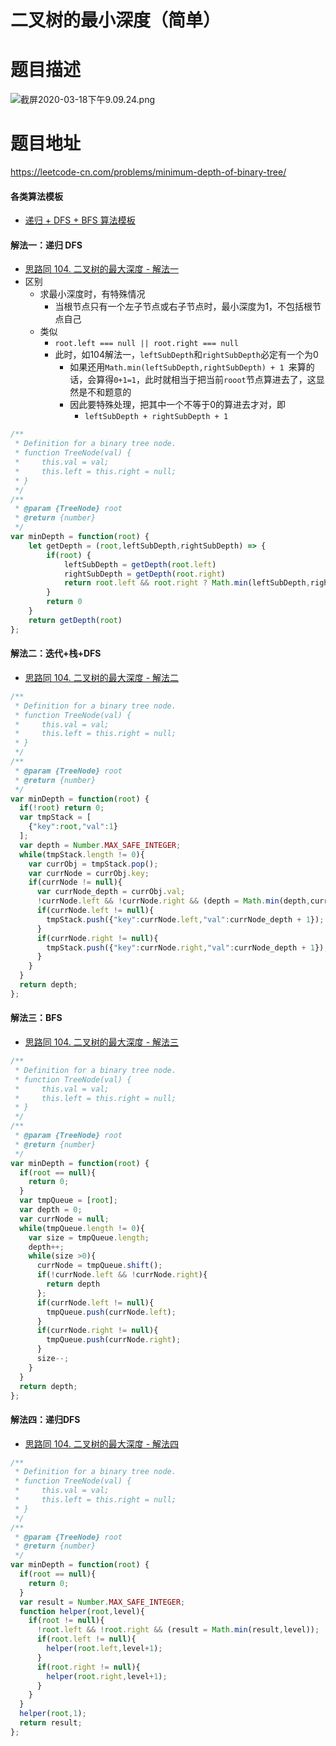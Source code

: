 # 二叉树的最小深度（简单）
# 题目描述
![截屏2020-03-18下午9.09.24.png](https://pic.leetcode-cn.com/e3ff04f389ec1b12e90ca775f0768ed44802e5824867793fb003de258304d861-%E6%88%AA%E5%B1%8F2020-03-18%E4%B8%8B%E5%8D%889.09.24.png)
# 题目地址
<https://leetcode-cn.com/problems/minimum-depth-of-binary-tree/>
#### 各类算法模板
+ [递归 + DFS + BFS 算法模板](https://github.com/Alex660/Algorithms-and-data-structures/blob/master/theoreticalKnowledge/AlgorithmTemplate%E7%AE%97%E6%B3%95%E6%A8%A1%E6%9D%BF.md)
#### 解法一：递归 DFS
+ [思路同 104. 二叉树的最大深度 - 解法一](https://leetcode-cn.com/problems/maximum-depth-of-binary-tree/solution/104-er-cha-shu-de-zui-da-shen-du-by-alexer-660/)
+ 区别
  + 求最小深度时，有特殊情况
    + 当根节点只有一个左子节点或右子节点时，最小深度为1，不包括根节点自己
  + 类似
    + ```root.left === null || root.right === null```
    + 此时，如104解法一，```leftSubDepth```和```rightSubDepth```必定有一个为0
      + 如果还用```Math.min(leftSubDepth,rightSubDepth) + 1 ```来算的话，会算得```0+1=1```，此时就相当于把当前```rooot```节点算进去了，这显然是不和题意的
      + 因此要特殊处理，把其中一个不等于0的算进去才对，即
        + ```leftSubDepth + rightSubDepth + 1```
```javascript
/**
 * Definition for a binary tree node.
 * function TreeNode(val) {
 *     this.val = val;
 *     this.left = this.right = null;
 * }
 */
/**
 * @param {TreeNode} root
 * @return {number}
 */
var minDepth = function(root) {
    let getDepth = (root,leftSubDepth,rightSubDepth) => {
        if(root) {
            leftSubDepth = getDepth(root.left)
            rightSubDepth = getDepth(root.right)
            return root.left && root.right ? Math.min(leftSubDepth,rightSubDepth) + 1 : leftSubDepth + rightSubDepth + 1;
        }
        return 0
    }
    return getDepth(root)
};
```
#### 解法二：迭代+栈+DFS
+ [思路同 104. 二叉树的最大深度 - 解法二](https://leetcode-cn.com/problems/maximum-depth-of-binary-tree/solution/104-er-cha-shu-de-zui-da-shen-du-by-alexer-660/)
```javascript
/**
 * Definition for a binary tree node.
 * function TreeNode(val) {
 *     this.val = val;
 *     this.left = this.right = null;
 * }
 */
/**
 * @param {TreeNode} root
 * @return {number}
 */
var minDepth = function(root) {
  if(!root) return 0;
  var tmpStack = [
    {"key":root,"val":1}
  ];
  var depth = Number.MAX_SAFE_INTEGER;
  while(tmpStack.length != 0){
    var currObj = tmpStack.pop();
    var currNode = currObj.key;
    if(currNode != null){
      var currNode_depth = currObj.val;
      !currNode.left && !currNode.right && (depth = Math.min(depth,currNode_depth));
      if(currNode.left != null){
        tmpStack.push({"key":currNode.left,"val":currNode_depth + 1});
      }
      if(currNode.right != null){
        tmpStack.push({"key":currNode.right,"val":currNode_depth + 1});
      }
    }
  }
  return depth;
};
```
#### 解法三：BFS
+ [思路同 104. 二叉树的最大深度 - 解法三](https://leetcode-cn.com/problems/maximum-depth-of-binary-tree/solution/104-er-cha-shu-de-zui-da-shen-du-by-alexer-660/)
```javascript
/**
 * Definition for a binary tree node.
 * function TreeNode(val) {
 *     this.val = val;
 *     this.left = this.right = null;
 * }
 */
/**
 * @param {TreeNode} root
 * @return {number}
 */
var minDepth = function(root) {
  if(root == null){
    return 0;
  }
  var tmpQueue = [root];
  var depth = 0;
  var currNode = null;
  while(tmpQueue.length != 0){
    var size = tmpQueue.length; 
    depth++; 
    while(size >0){
      currNode = tmpQueue.shift();
      if(!currNode.left && !currNode.right){ 
        return depth
      };
      if(currNode.left != null){
        tmpQueue.push(currNode.left);
      }
      if(currNode.right != null){
        tmpQueue.push(currNode.right);
      }
      size--;
    }      
  }
  return depth;
};
```
#### 解法四：递归DFS
+ [思路同 104. 二叉树的最大深度 - 解法四](https://leetcode-cn.com/problems/maximum-depth-of-binary-tree/solution/104-er-cha-shu-de-zui-da-shen-du-by-alexer-660/)
```javascript
/**
 * Definition for a binary tree node.
 * function TreeNode(val) {
 *     this.val = val;
 *     this.left = this.right = null;
 * }
 */
/**
 * @param {TreeNode} root
 * @return {number}
 */
var minDepth = function(root) {
  if(root == null){
    return 0;
  }
  var result = Number.MAX_SAFE_INTEGER;
  function helper(root,level){
    if(root != null){
      !root.left && !root.right && (result = Math.min(result,level));
      if(root.left != null){
        helper(root.left,level+1);
      }
      if(root.right != null){
        helper(root.right,level+1);
      }              
    }
  }
  helper(root,1);
  return result;
};
```